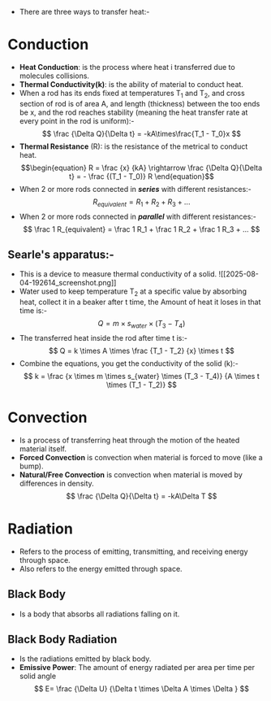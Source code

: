 - There are three ways to transfer heat:-
# Conduction

- **Heat Conduction**: is the process where heat i transferred due to molecules collisions.
- **Thermal Conductivity(k)**: is the ability of material to conduct heat.
- When a rod has its ends fixed at temperatures T<sub>1</sub> and T<sub>2</sub>, and cross section of rod is of area A, and length (thickness) between the too ends be x, and the rod reaches stability (meaning the heat transfer rate at every point in the rod is uniform):-
$$
\frac {\Delta Q}{\Delta t} = -kA\times\frac{T_1 - T_0}x
$$
- **Thermal Resistance** (R): is the resistance of the metrical to conduct heat.
$$\begin{equation}
R = \frac {x} {kA} \rightarrow 
\frac {\Delta Q}{\Delta t} = - \frac {(T_1 - T_0)} R
\end{equation}$$
- When 2 or more rods connected in ***series*** with different resistances:-
$$
R_{equivalent} = R_1 + R_2 + R_3 + ...
$$
- When 2 or more rods connected in ***parallel*** with different resistances:-
$$
\frac 1 R_{equivalent} = \frac 1 R_1 + \frac 1 R_2 + \frac 1 R_3 + ...
$$
## Searle's apparatus:-
- This is a device to measure thermal conductivity of a solid.
![[2025-08-04-192614_screenshot.png]]
- Water used to keep temperature T<sub>2</sub> at a specific value by absorbing heat, collect it in a beaker after t time, the Amount of heat it loses in that time is:-
$$
Q = m \times s_{water} \times (T_3 - T_4)
$$
- The transferred heat inside the rod after time t is:-
$$
Q = k \times A \times \frac {T_1 - T_2} {x} \times t
$$
- Combine the equations, you get the conductivity of the solid (k):-
$$
k = \frac {x \times m \times s_{water} \times (T_3 - T_4)} {A \times t \times (T_1 - T_2)}
$$

# Convection
- Is a process of transferring heat through the motion of the heated material itself.
- **Forced Convection** is convection when material is forced to move (like a bump).
- **Natural/Free Convection** is convection when material is moved by differences in density.
$$
\frac {\Delta Q}{\Delta t} = -kA\Delta T
$$
# Radiation
- Refers to the process of emitting, transmitting, and receiving energy through space.
- Also refers to the energy emitted through space.

## Black Body
- Is a body that absorbs all radiations falling on it.
## Black Body Radiation
- Is the radiations emitted by black body.
- **Emissive Power**: The amount of energy radiated per area per time per solid angle
$$
E= \frac {\Delta U} {\Delta t \times \Delta A \times \Delta }
$$